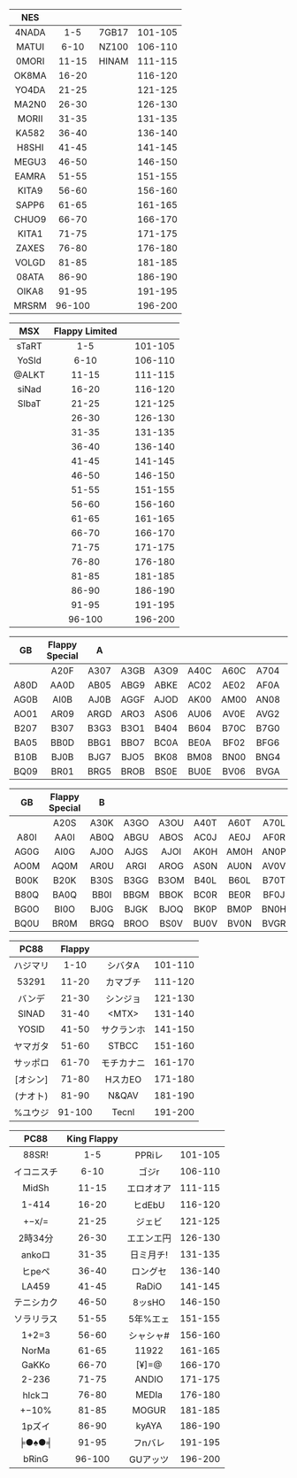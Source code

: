 
| NES | | | |
| :---: | :---: | :---: | :---: | 
| 4NADA | 1-5 | 7GB17 | 101-105 |
| MATUI | 6-10 | NZ100 | 106-110 |
| 0MORI | 11-15 | HINAM | 111-115 |
| OK8MA | 16-20 || 116-120 |
| YO4DA | 21-25 || 121-125 |
| MA2N0 | 26-30 || 126-130 |
| MORII | 31-35 || 131-135 |
| KA582 | 36-40 || 136-140 |
| H8SHI | 41-45 || 141-145 |
| MEGU3 | 46-50 || 146-150 |
| EAMRA | 51-55 || 151-155 |
| KITA9 | 56-60 || 156-160 |
| SAPP6 | 61-65 || 161-165 |
| CHUO9 | 66-70 || 166-170 |
| KITA1 | 71-75 || 171-175 |
| ZAXES | 76-80 || 176-180 |
| VOLGD | 81-85 || 181-185 |
| 08ATA | 86-90 || 186-190 |
| OIKA8 | 91-95 || 191-195 |
| MRSRM | 96-100 || 196-200 |


| MSX | Flappy Limited | | |
| :---: | :---: | :---: | :---: | 
| sTaRT | 1-5 || 101-105 |
| YoSId | 6-10 || 106-110 |
| @ALKT | 11-15 || 111-115 |
| siNad | 16-20 || 116-120 |
| SIbaT | 21-25 || 121-125 |
|| 26-30 || 126-130 |
|| 31-35 || 131-135 |
|| 36-40 || 136-140 |
|| 41-45 || 141-145 |
|| 46-50 || 146-150 |
|| 51-55 || 151-155 |
|| 56-60 || 156-160 |
|| 61-65 || 161-165 |
|| 66-70 || 166-170 |
|| 71-75 || 171-175 |
|| 76-80 || 176-180 |
|| 81-85 || 181-185 |
|| 86-90 || 186-190 |
|| 91-95 || 191-195 |
|| 96-100 || 196-200 |

| GB | Flappy Special | A | | | | | | | |
| :---: | :---: | :---: | :---: | :---: | :---: | :---: | :---: | :---: | :---: |
|      | A20F | A307 | A3GB | A3O9 | A40C | A60C | A704 | A7G8 | A7OE |
| A80D | AA0D | AB05 | ABG9 | ABKE | AC02 | AE02 | AF0A | AFGE | AFOC |
| AG0B | AI0B | AJ0B | AGGF | AJOD | AK00 | AM00 | AN08 | ANGC | ANO2 |
| AO01 | AR09 | ARGD | ARO3 | AS06 | AU06 | AV0E | AVG2 | AVO0 | B007 |
| B207 | B307 | B3G3 | B3O1 | B404 | B604 | B70C | B7G0 | B7O6 | B805 |
| BA05 | BB0D | BBG1 | BBO7 | BC0A | BE0A | BF02 | BFG6 | BFO4 | BG0B |
| B10B | BJ0B | BJG7 | BJO5 | BK08 | BM08 | BN00 | BNG4 | BNOA | BO09 |
| BQ09 | BR01 | BRG5 | BROB | BS0E | BU0E | BV06 | BVGA | BVO8 | BVS9 |

| GB | Flappy Special | B | | | | | | | |
| :---: | :---: | :---: | :---: | :---: | :---: | :---: | :---: | :---: | :---: |
|      | A20S | A30K | A3GO | A3OU | A40T | A60T | A70L | A7GP | A7OV |
| A80I | AA0I | AB0Q | ABGU | ABOS | AC0J | AE0J | AF0R | AFGV | AFOT |
| AG0G | AI0G | AJ0O | AJGS | AJOI | AK0H | AM0H | AN0P | ANGT | ANOJ |
| AO0M | AQ0M | AR0U | ARGI | AROG | AS0N | AU0N | AV0V | AVGJ | AVOH |
| B00K | B20K | B30S | B3GG | B3OM | B40L | B60L | B70T | B7GH | B7ON |
| B80Q | BA0Q | BB0I | BBGM | BBOK | BC0R | BE0R | BF0J | BFGN | BFOL |
| BG0O | BI0O | BJ0G | BJGK | BJOQ | BK0P | BM0P | BN0H | BNGL | BO0U |
| BQ0U | BR0M | BRGQ | BROO | BS0V | BU0V | BV0N | BVGR | BVOP | BVSU |

| PC88 | Flappy | | |
| :---: | :---: | :---: | :---: | 
| ハジマリ	| 1-10 | シバタA	| 101-110 |
| 53291		| 11-20 | カマブチ	| 111-120 |
| バンデ	| 21-30 | シンジョ	| 121-130 |
| SINAD		| 31-40 | \<MTX\>	| 131-140 |
| YOSID		| 41-50 | サクランホ	| 141-150 |
| ヤマガタ	| 51-60 | STBCC		| 151-160 |
| サッポロ	| 61-70 | モチカナニ	| 161-170 |
| [オシン]	| 71-80 | HスカEO	| 171-180 |
| (ナオト)	| 81-90 | N&QAV		| 181-190 |
| %ユウジ	| 91-100 | Tecnl	| 191-200 |

| PC88  | King Flappy | | |
| :---: | :---: | :---: | :---: |
| 88SR!		| 1-5 | PPRiレ	| 101-105 |
| イコニスチ	| 6-10 | ゴジr		| 106-110 |
| MidSh		| 11-15 | エロオオア 	| 111-115 |
| 1-414		| 16-20 | ヒdEbU	| 116-120 |
| +−x/=		| 21-25 | ジェビ	| 121-125 |
| 2時34分	| 26-30 | エエンエ円	| 126-130 |
| ankoロ	| 31-35 | 日ミ月チ!	| 131-135 |
| ヒpeペ	| 36-40 | ロングセ	| 136-140 |
| LA459		| 41-45 | RaDiO		| 141-145 |
| テニシカク	| 46-50 | 8ッsHO	| 146-150 |
| ソラリラス	| 51-55 | 5年%エェ	| 151-155 |
| 1+2=3		| 56-60 | シャシャ#	| 156-160 |
| NorMa		| 61-65 | 11922		| 161-165 |
| GaKKo		| 66-70 | [¥]=@		| 166-170 |
| 2-236		| 71-75 | ANDIO		| 171-175 |
| hIckコ	| 76-80 | MEDIa		| 176-180 |
| +−10%		| 81-85 | MOGUR		| 181-185 |
| 1pズイ	| 86-90 | kyAYA		| 186-190 |
| ╞●♠●╡		| 91-95 | フnバレ 	| 191-195 |
| bRinG		| 96-100 | GUアッツ	| 196-200 |

